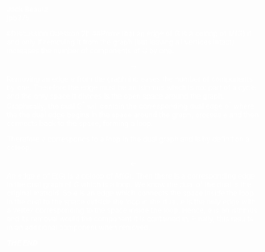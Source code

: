 <font color = white>  

Jack Beautz  
jpb375  

#Discussion Question 2b
##Prove that an edge of G is a coloop of M(G) if and only if removing it from the graph (but leaving all vertices intact) increases the number of components of G by one.

$$\to$$
Removing an edge $e$ from the graph increases the number of components by one.
Therefore the edge must be an isthmus which is not part of a cycle and the only space it divides is the open space around the graph.
Graphically, the dual $G^{* }$ will contain the corresponding dual edge $e^{* }$ where the the dual edge begins in the space around the graph, crosses $e$ and then connects back to the space, forming a loop.  

Therefore $e$ corresponds to a loop in the dual graph and is by definition a coloop.  

$$\leftarrow$$
An edge $e$ of $E(G)$ is a coloop of $M(G)$.
Then there is a corresponding edge in the dual graph of $G$ which is a loop.
We know the dual of the dual is the original matroid.
So $e$ is an edge which connects the space inside the loop in the dual to the space outside the loop in the dual.
$e$ is the only edge with a vertex corresponding to the space inside the loop.
Hence, $e$ is an isthmus and its removal would the component it is contained in. Finally, this results in an additional component when removed.  


***THE END***
